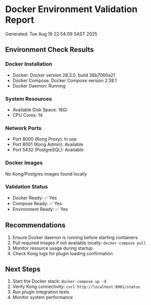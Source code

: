 # Docker Environment Validation Report

Generated: Tue Aug 19 22:54:09 SAST 2025

## Environment Check Results

### Docker Installation
- Docker: Docker version 28.3.0, build 38b7060a21
- Docker Compose: Docker Compose version 2.38.1
- Docker Daemon: Running

### System Resources
- Available Disk Space: 16Gi
- CPU Cores: 14

### Network Ports
- Port 8000 (Kong Proxy): In use
- Port 8001 (Kong Admin): Available
- Port 5432 (PostgreSQL): Available

### Docker Images
No Kong/Postgres images found locally

### Validation Status
- Docker Ready: ✅ Yes
- Compose Ready: ✅ Yes
- Environment Ready: ✅ Yes

## Recommendations

1. Ensure Docker daemon is running before starting containers
2. Pull required images if not available locally: `docker-compose pull`
3. Monitor resource usage during startup
4. Check Kong logs for plugin loading confirmation

## Next Steps

1. Start the Docker stack: `docker-compose up -d`
2. Verify Kong connectivity: `curl http://localhost:8001/status`
3. Run plugin integration tests
4. Monitor system performance

